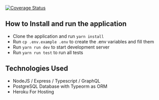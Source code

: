 [![Coverage Status](https://coveralls.io/repos/github/aiyeola/graphql-api-victor/badge.svg?branch=main)](https://coveralls.io/github/aiyeola/graphql-api-victor?branch=main)

## How to Install and run the application

- Clone the application and run `yarn install`
- Run `cp .env.example .env` to create the .env variables and fill them
- Run `yarn run dev` to start development server
- Run `yarn run test` to run all tests


## Technologies Used

- NodeJS / Express / Typescript / GraphQL
- PostgreSQL Database with Typeorm as ORM
- Heroku For Hosting
